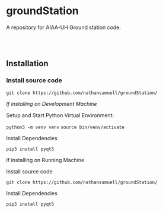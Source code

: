 # groundStation

A repository for AIAA-UH Ground station code.

<br><br>

## Installation

### Install source code

`git clone https://github.com/nathansamuell/groundStation/`

_If installing on Development Machine_

Setup and Start Python Virtual Environment:

`python3 -m venv venv`
`source bin/venv/activate`

Install Dependencies

`pip3 install pyqt5`

If installing on Running Machine

Install source code

`git clone https://github.com/nathansamuell/groundStation/`

Install Dependencies

`pip3 install pyqt5`
